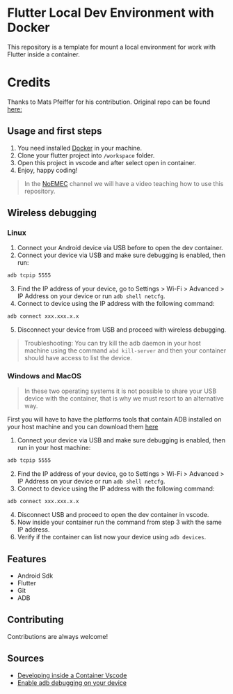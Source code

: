 # Flutter Local Dev Environment with Docker

This repository is a template for mount a local environment for work with Flutter inside a container.

# Credits

Thanks to Mats Pfeiffer for his contribution. Original repo can be found [here:]( https://github.com/matsp/docker-flutter/tree/master)

## Usage and first steps

1. You need installed [Docker](https://www.docker.com/get-started/) in your machine.
2. Clone your flutter project into `/workspace` folder.
3. Open this project in vscode and after select open in container.
4. Enjoy, happy coding!

> In the [NoEMEC](https://www.youtube.com/c/NoEMEC_Dev) channel we will have a video teaching how to use this repository.

## Wireless debugging

### Linux

1. Connect your Android device via USB before to open the dev container.
2. Connect your device via USB and make sure debugging is enabled, then run:

```sh
adb tcpip 5555
```

3. Find the IP address of your device, go to Settings > Wi-Fi > Advanced > IP Address on your device or run `adb shell netcfg`.
4. Connect to device using the IP address with the following command:

```sh
adb connect xxx.xxx.x.x
```

5. Disconnect your device from USB and proceed with wireless debugging.

> Troubleshooting: You can try kill the adb daemon in your host machine using the command `abd kill-server` and then your container should have access to list the device.

### Windows and MacOS

> In these two operating systems it is not possible to share your USB device with the container, that is why we must resort to an alternative way.

First you will have to have the platforms tools that contain ADB installed on your host machine and you can download them [here](https://developer.android.com/studio/releases/platform-tools#downloads)

1. Connect your device via USB and make sure debugging is enabled, then run in your host machine:

```sh
adb tcpip 5555
```

2. Find the IP address of your device, go to Settings > Wi-Fi > Advanced > IP Address on your device or run `adb shell netcfg`.
3. Connect to device using the IP address with the following command:

```sh
adb connect xxx.xxx.x.x
```

4. Disconnect USB and proceed to open the dev container in vscode.
5. Now inside your container run the command from step 3 with the same IP address.
6. Verify if the container can list now your device using `adb devices`.

## Features

- Android Sdk
- Flutter
- Git
- ADB

## Contributing

Contributions are always welcome!

## Sources

- [Developing inside a Container Vscode](https://code.visualstudio.com/docs/remote/containers#_getting-started)
- [Enable adb debugging on your device](https://developer.android.com/studio/command-line/adb#Enabling)

